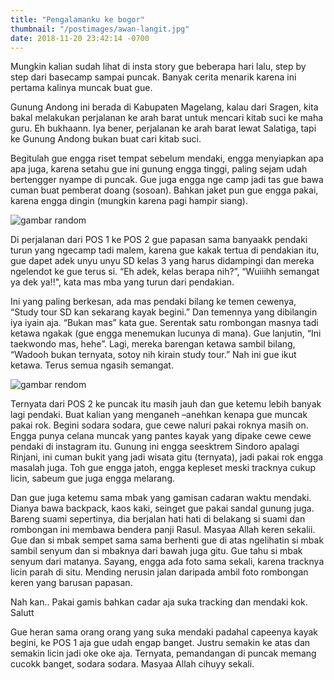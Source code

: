 ```yaml
---
title: "Pengalamanku ke bogor"
thumbnail: "/postimages/awan-langit.jpg"
date: 2018-11-20 23:42:14 -0700
---
```


Mungkin kalian sudah lihat di insta story gue beberapa hari lalu, step by step dari basecamp sampai puncak. Banyak cerita menarik karena ini pertama kalinya muncak buat gue.

Gunung Andong ini berada di Kabupaten Magelang, kalau dari Sragen, kita bakal melakukan perjalanan ke arah barat untuk mencari kitab suci ke maha guru. Eh bukhaann. Iya bener, perjalanan ke arah barat lewat Salatiga, tapi ke Gunung Andong bukan buat cari kitab suci.

Begitulah gue engga riset tempat sebelum mendaki, engga menyiapkan apa apa juga, karena setahu gue ini gunung engga tinggi, paling sejam udah bertengger nyampe di puncak. Gue juga engga nge camp jadi tas gue bawa cuman buat pemberat doang (sosoan). Bahkan jaket pun gue engga pakai, karena engga dingin (mungkin karena pagi hampir siang).

![gambar random](/postimages/awan-langit.jpg)

Di perjalanan dari POS 1 ke POS 2 gue papasan sama banyaakk pendaki turun yang ngecamp tadi malem, karena gue kakak tertua di pendakian itu, gue dapet adek unyu unyu SD kelas 3 yang harus didampingi dan mereka ngelendot ke gue terus si. “Eh adek, kelas berapa nih?”, “Wuiiihh semangat ya dek ya!!", kata mas mba yang turun dari pendakian.

Ini yang paling berkesan, ada mas pendaki bilang ke temen cewenya, “Study tour SD kan sekarang kayak begini.” Dan temennya yang dibilangin iya iyain aja. “Bukan mas” kata gue. Serentak satu rombongan masnya tadi ketawa ngakak (gue engga menemukan lucunya di mana). Gue lanjutin, “Ini taekwondo mas, hehe”. Lagi, mereka barengan ketawa sambil bilang, “Wadooh bukan ternyata, sotoy nih kirain study tour.” Nah ini gue ikut ketawa. Terus semua ngasih semangat.

![gambar rendom](https://source.unsplash.com/random/800x600)

Ternyata dari POS 2 ke puncak itu masih jauh dan gue ketemu lebih banyak lagi pendaki. Buat kalian yang menganeh –anehkan kenapa gue muncak pakai rok. Begini sodara sodara, gue cewe naluri pakai roknya masih on. Engga punya celana muncak yang pantes kayak yang dipake cewe cewe pendaki di instagram itu. Gunung ini engga seesktrem Sindoro apalagi Rinjani, ini cuman bukit yang jadi wisata gitu (ternyata), jadi pakai rok engga masalah juga. Toh gue engga jatoh, engga kepleset meski tracknya cukup licin, sabeum gue juga engga melarang.

Dan gue juga ketemu sama mbak yang gamisan cadaran waktu  mendaki. Dianya bawa backpack, kaos kaki, seinget gue pakai sandal gunung juga. Bareng suami sepertinya, dia berjalan hati hati di belakang si suami dan rombongan ini membawa bendera panji Rasul. Masyaa Allah keren sekalii. Gue dan si mbak sempet sama sama berhenti gue di atas ngelihatin si mbak sambil senyum dan si mbaknya dari bawah juga gitu. Gue tahu si mbak senyum dari matanya. Sayang, engga ada foto sama sekali, karena tracknya licin parah di situ. Mending nerusin jalan daripada ambil foto rombongan keren yang barusan papasan.

Nah kan..  Pakai gamis bahkan cadar aja suka tracking dan mendaki kok. Salutt

Gue heran sama orang orang yang suka mendaki padahal capeenya kayak begini, ke POS 1 aja gue udah engap banget. Justru semakin ke atas dan semakin licin jadi oke oke aja. Ternyata, pemandangan di puncak memang cucokk banget, sodara sodara. Masyaa Allah cihuyy sekali. 